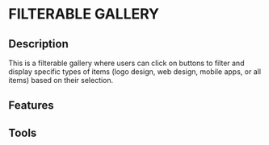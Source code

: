 # FILTERABLE GALLERY
## Description
This is a filterable gallery where users can click on buttons to filter and display specific types of items (logo design, web design, mobile apps, or all items) based on their selection.
## Features
## Tools
